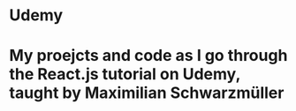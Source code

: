 # Udemy
# My proejcts and code as I go through the React.js tutorial on Udemy, taught by Maximilian Schwarzmüller
